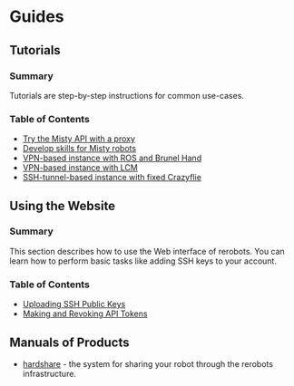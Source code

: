 # Guides

## Tutorials

### Summary

Tutorials are step-by-step instructions for common use-cases.

### Table of Contents

* [Try the Misty API with a proxy](tutorial_proxy_fixedmisty.html)
* [Develop skills for Misty robots](tutorial_mistyskills.html)
* [VPN-based instance with ROS and Brunel Hand](tutorial_vpn_brunelhand.html)
* [VPN-based instance with LCM](tutorial_vpn_lcm.html)
* [SSH-tunnel-based instance with fixed Crazyflie](tutorial_sshtunnel_fixedcrazyflie.html)


## Using the Website

### Summary

This section describes how to use the Web interface of rerobots. You can learn
how to perform basic tasks like adding SSH keys to your account.

### Table of Contents

* [Uploading SSH Public Keys](webui.html#uploading-ssh-public-keys)
* [Making and Revoking API Tokens](webui.html#making-and-revoking-api-tokens)


## Manuals of Products

* [hardshare](https://docs.hardshare.dev/) - the system for sharing your robot through the rerobots infrastructure.
